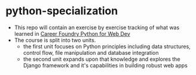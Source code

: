 # python-specialization

- This repo will contain an exercise by exercise tracking of what was learned in [Career Foundry Python for Web Dev]('https://careerfoundry.com/en/courses/python-for-web-developers/')
- The course is split into two units.
    - the first unit focuses on Python principles including data structures, control flow, file manipulation and database integration
    - the second unit expands upon that knowledge and explores the Django framework and it's capabilities in building robust web apps
